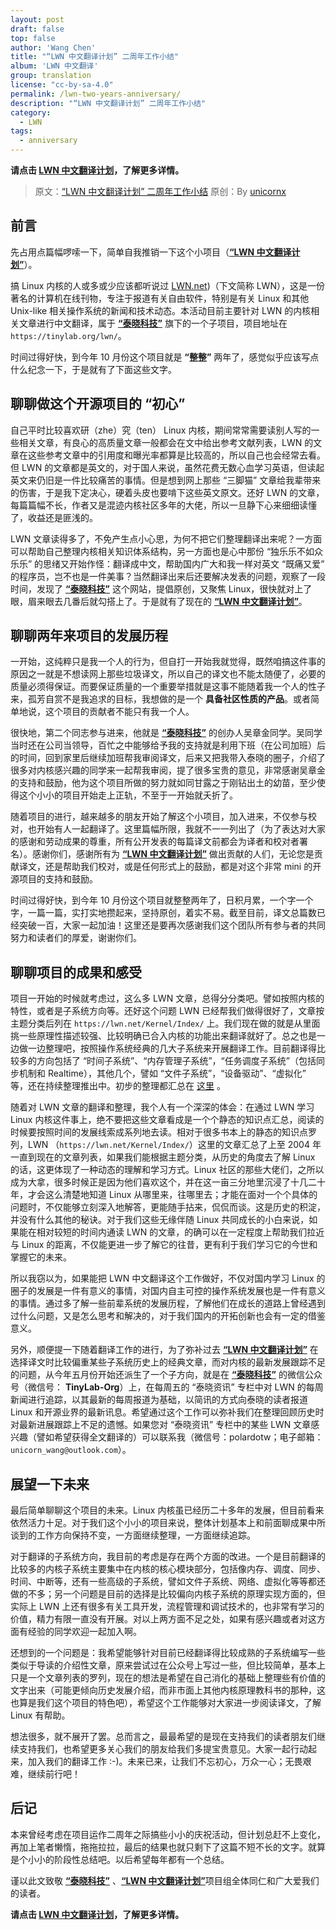 ```yaml
---
layout: post
draft: false
top: false
author: 'Wang Chen'
title: "“LWN 中文翻译计划” 二周年工作小结"
album: 'LWN 中文翻译'
group: translation
license: "cc-by-sa-4.0"
permalink: /lwn-two-years-anniversary/
description: "“LWN 中文翻译计划” 二周年工作小结"
category:
  - LWN
tags:
  - anniversary
---
```


**请点击 [LWN 中文翻译计划](/lwn)，了解更多详情。**

> 原文：[“LWN 中文翻译计划” 二周年工作小结](https://tinylab.org/lwn-two-years-anniversary)
> 原创：By [unicornx](https://github.com/unicornx)

## 前言

先占用点篇幅啰嗦一下，简单自我推销一下这个小项目（[**“LWN 中文翻译计划”**][1]）。

搞 Linux 内核的人或多或少应该都听说过 [LWN.net][2])（下文简称 LWN），这是一份著名的计算机在线刊物，专注于报道有关自由软件，特别是有关 Linux 和其他 Unix-like 相关操作系统的新闻和技术动态。本活动目前主要针对 LWN 的内核相关文章进行中文翻译，属于 [**“泰晓科技”**][3] 旗下的一个子项目，项目地址在 `https://tinylab.org/lwn/`。 

时间过得好快，到今年 10 月份这个项目就是 **“整整”** 两年了，感觉似乎应该写点什么纪念一下，于是就有了下面这些文字。

## 聊聊做这个开源项目的 “初心”

自己平时比较喜欢研（zhe）究（ten） Linux 内核，期间常常需要读别人写的一些相关文章，有良心的高质量文章一般都会在文中给出参考文献列表，LWN 的文章在这些参考文章中的引用度和曝光率都算是比较高的，所以自己也会经常去看。但 LWN 的文章都是英文的，对于国人来说，虽然花费无数心血学习英语，但读起英文来仍旧是一件比较痛苦的事情。但是想到网上那些 “三脚猫” 文章给我辈带来的伤害，于是我下定决心，硬着头皮也要啃下这些英文原文。还好 LWN 的文章，每篇篇幅不长，作者又是混迹内核社区多年的大佬，所以一旦静下心来细细读懂了，收益还是匪浅的。

LWN 文章读得多了，不免产生点小心思，为何不把它们整理翻译出来呢？一方面可以帮助自己整理内核相关知识体系结构，另一方面也是心中那份 “独乐乐不如众乐乐” 的思绪又开始作怪：翻译成中文，帮助国内广大和我一样对英文 “既痛又爱” 的程序员，岂不也是一件美事？当然翻译出来后还要解决发表的问题，观察了一段时间，发现了 [**“泰晓科技”**][3] 这个网站，提倡原创，又聚焦 Linux，很快就对上了眼，眉来眼去几番后就勾搭上了。于是就有了现在的 [**“LWN 中文翻译计划”**][1]。

## 聊聊两年来项目的发展历程

一开始，这纯粹只是我一个人的行为，但自打一开始我就觉得，既然咱搞这件事的原因之一就是不想读网上那些垃圾译文，所以自己的译文也不能太随便了，必要的质量必须得保证。而要保证质量的一个重要举措就是这事不能随着我一个人的性子来，孤芳自赏不是我追求的目标，我想做的是一个 **具备社区性质的产品**。或者简单地说，这个项目的贡献者不能只有我一个人。

很快地，第二个同志参与进来，他就是 [**“泰晓科技”**][3] 的创办人吴章金同学。吴同学当时还在公司当领导，百忙之中能够给予我的支持就是利用下班（在公司加班）后的时间，回到家里后继续加班帮我审阅译文，后来又把我带入泰晓的圈子，介绍了很多对内核感兴趣的同学来一起帮我审阅，提了很多宝贵的意见，非常感谢吴章金的支持和鼓励，他为这个项目所做的努力就如同甘露之于刚钻出土的幼苗，至少使得这个小小的项目开始走上正轨，不至于一开始就夭折了。

随着项目的进行，越来越多的朋友开始了解这个小项目，加入进来，不仅参与校对，也开始有人一起翻译了。这里篇幅所限，我就不一一列出了（为了表达对大家的感谢和劳动成果的尊重，所有公开发表的每篇译文前都会为译者和校对者署名）。感谢你们，感谢所有为 [**“LWN 中文翻译计划”**][1] 做出贡献的人们，无论您是贡献译文，还是帮助我们校对，或是任何形式上的鼓励，都是对这个非常 mini 的开源项目的支持和鼓励。

时间过得好快，到今年 10 月份这个项目就整整两年了，日积月累，一个字一个字，一篇一篇，实打实地攒起来，坚持原创，着实不易。截至目前，译文总篇数已经突破一百，大家一起加油！这里还是要再次感谢我们这个团队所有参与者的共同努力和读者们的厚爱，谢谢你们。

## 聊聊项目的成果和感受

项目一开始的时候就考虑过，这么多 LWN 文章，总得分分类吧。譬如按照内核的特性，或者是子系统方向等。还好这个问题 LWN 已经帮我们做得很好了，文章按主题分类后列在 `https://lwn.net/Kernel/Index/` 上。我们现在做的就是从里面挑一些原理性描述较强、比较明确已合入内核的功能出来翻译就好了。总之也是一边做一边整理吧，按照操作系统经典的几大子系统来开展翻译工作。目前翻译得比较多的方向包括了 “时间子系统”、“内存管理子系统”，“任务调度子系统”（包括同步机制和 Realtime），其他几个，譬如 “文件子系统”，“设备驱动”、“虚拟化” 等，还在持续整理推出中。初步的整理都汇总在 [这里][1] 。

随着对 LWN 文章的翻译和整理，我个人有一个深深的体会：在通过 LWN 学习 Linux 内核这件事上，绝不要把这些文章看成是一个个静态的知识点汇总，阅读的时候要按照时间的发展线索成系列地去读。相对于很多书本上的静态的知识点罗列，LWN （`https://lwn.net/Kernel/Index/`）这里的文章汇总了上至 2004 年一直到现在的文章列表，如果我们能根据主题分类，从历史的角度去了解 Linux 的话，这更体现了一种动态的理解和学习方式。Linux 社区的那些大佬们，之所以成为大拿，很多时候正是因为他们喜欢这个，并在这一亩三分地里沉浸了十几二十年，才会这么清楚地知道 Linux 从哪里来，往哪里去；才能在面对一个个具体的问题时，不仅能够立刻深入地解答，更能随手拈来，侃侃而谈。这是历史的积淀，并没有什么其他的秘诀。对于我们这些无缘伴随 Linux 共同成长的小白来说，如果能在相对较短的时间内通读 LWN 的文章，的确可以在一定程度上帮助我们拉近与 Linux 的距离，不仅能更进一步了解它的往昔，更有利于我们学习它的今世和掌握它的未来。

所以我窃以为，如果能把 LWN 中文翻译这个工作做好，不仅对国内学习 Linux 的圈子的发展是一件有意义的事情，对国内自主可控的操作系统发展也是一件有意义的事情。通过多了解一些前辈系统的发展历程，了解他们在成长的道路上曾经遇到过什么问题，又是怎么思考和解决的，对于我们国内的开拓创新也会有一定的借鉴意义。

另外，顺便提一下随着翻译工作的进行，为了弥补过去 [**“LWN 中文翻译计划”**][1] 在选择译文时比较偏重某些子系统历史上的经典文章，而对内核的最新发展跟踪不足的问题，从今年五月份开始还派生了一个子方向，就是在 [**“泰晓科技”**][3] 的微信公众号（微信号： **TinyLab-Org**）上，在每周五的 “泰晓资讯” 专栏中对 LWN 的每周新闻进行追踪，以其最新的每周报道为基础，以简讯的方式向泰晓的读者报道 Linux 和开源业界的最新讯息。希望通过这个工作可以弥补我们在整理回顾历史时对最新进展跟踪上不足的遗憾。如果您对 “泰晓资讯” 专栏中的某些 LWN 文章感兴趣（譬如希望获得全文翻译的）可以联系我（微信号：polardotw；电子邮箱：`unicorn_wang@outlook.com`）。

## 展望一下未来

最后简单聊聊这个项目的未来。Linux 内核虽已经历二十多年的发展，但目前看来依然活力十足。对于我们这个小小的项目来说，整体计划基本上和前面聊成果中所谈到的工作方向保持不变，一方面继续整理，一方面继续追踪。

对于翻译的子系统方向，我目前的考虑是存在两个方面的改进。一个是目前翻译的比较多的内核子系统主要集中在内核的核心模块部分，包括像内存、调度、同步、时间、中断等，还有一些高级的子系统，譬如文件子系统、网络、虚拟化等等都还做的不多；另一个问题是目前的选择是比较偏向内核子系统的原理实现方面的，但实际上 LWN 上还有很多有关工具开发，流程管理和调试技术的，也非常有学习的价值，精力有限一直没有开展。对以上两方面不足之处，如果有感兴趣或者对这方面有经验的同学欢迎一起加入啊。

还想到的一个问题是：我希望能够针对目前已经翻译得比较成熟的子系统编写一些类似于导读的介绍性文章，原来尝试过在公众号上写过一些，但比较简单，基本上只是一个文章列表的罗列，现在的想法是希望在自己消化的基础上整理些有价值的文字出来（可能更倾向历史发展介绍，而非市面上其他内核原理教科书的那种，这也算是我们这个项目的特色吧），希望这个工作能够对大家进一步阅读译文，了解 Linux 有帮助。

想法很多，就不展开了罢。总而言之，最最希望的是现在支持我们的读者朋友们继续支持我们，也希望更多关心我们的朋友给我们多提宝贵意见。大家一起行动起来，加入我们的翻译工作 :-)。未来已来，让我们不忘初心，万众一心；无畏艰难，继续前行吧！

## 后记

本来曾经考虑在项目运作二周年之际搞些小小的庆祝活动，但计划总赶不上变化，再加上笔者懒惰，拖拖拉拉，最后的结果也就只剩下了这篇不短不长的文字。就算是个小小的阶段性总结吧。以后希望每年都有一个总结。

谨以此文致敬 [**“泰晓科技”**][3] 、[**“LWN 中文翻译计划”**][1]项目组全体同仁和广大爱我们的读者。

**请点击 [LWN 中文翻译计划](/lwn)，了解更多详情。**

[1]: https://tinylab.org/lwn/
[2]: https://lwn.net/
[3]: https://tinylab.org/

